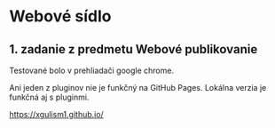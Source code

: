 # Webové sídlo

## 1. zadanie z predmetu Webové publikovanie

Testované bolo v prehliadači google chrome.

Ani jeden z pluginov nie je funkčný na GitHub Pages.
Lokálna verzia je funkčná aj s pluginmi.

https://xgulism1.github.io/

